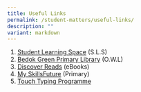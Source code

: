 ```yaml
---
title: Useful Links
permalink: /student-matters/useful-links/
description: ""
variant: markdown
---
```

1.  [Student Learning Space](https://vle.learning.moe.edu.sg/login) (S.L.S)
2.  [Bedok Green Primary Library](https://schoolibrary.moe.edu.sg/bedokgreenpri/cgi-bin/spydus.exe/MSGTRN/WPAC/HOME) (O.W.L)
3.  [Discover Reads](https://eresources.nlb.gov.sg/eReads/DiscoveReads/All) (eBooks)
4.  [My SkillsFuture](https://www.myskillsfuture.gov.sg/content/student/en/primary.html) (Primary)
5.    [Touch Typing Programme](https://bedokgreenpri.typingclub.com)